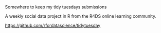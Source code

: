 Somewhere to keep my tidy tuesdays submissions

A weekly social data project in R from the R4DS online learning community.

https://github.com/rfordatascience/tidytuesday